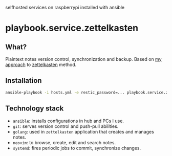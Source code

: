 selfhosted services on raspberrypi installed with ansible

# playbook.service.zettelkasten

## What?

Plaintext notes version control, synchronization and backup. Based on [my
approach](https://github.com/radiand/zettelkasten) to
[zettelkasten](https://en.wikipedia.org/wiki/Zettelkasten) method.

## Installation

```bash
ansible-playbook -i hosts.yml -e restic_password=... playbook.service.zettelkasten.yml
```

## Technology stack

- `ansible`: installs configurations in hub and PCs I use.
- `git`: serves version control and push-pull abilities.
- `golang`: used in `zettelkasten` application that creates and manages notes.
- `neovim`: to browse, create, edit and search notes.
- `systemd`: fires periodic jobs to commit, synchronize changes.
